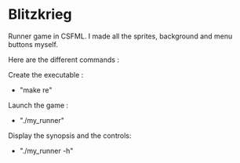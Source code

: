 # Blitzkrieg
Runner game in CSFML. I made all the sprites, background and menu buttons myself.

Here are the different commands :

Create the executable :
- "make re"

Launch the game :
- "./my_runner"

Display the synopsis and the controls:
- "./my_runner -h"
